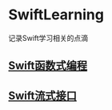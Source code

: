 # SwiftLearning
记录Swift学习相关的点滴

## [Swift函数式编程](https://github.com/FreakLee/SwiftLearning/blob/main/Notes/%E5%87%BD%E6%95%B0%E5%BC%8F%E7%BC%96%E7%A8%8B.md)
## [Swift流式接口](https://github.com/FreakLee/SwiftLearning/blob/main/Notes/Fluent%20Interface.md)
